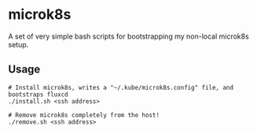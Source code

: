 # microk8s
A set of very simple bash scripts for bootstrapping my non-local microk8s setup.
## Usage
```
# Install microk8s, writes a "~/.kube/microk8s.config" file, and bootstraps fluxcd
./install.sh <ssh address>

# Remove microk8s completely from the host!
./remove.sh <ssh address>
```
